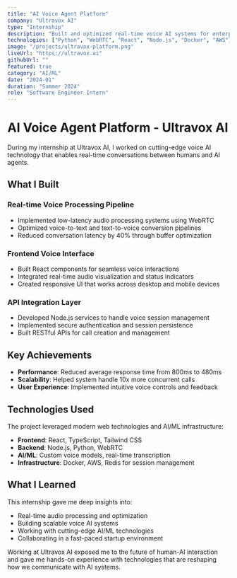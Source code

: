 ```yaml
---
title: "AI Voice Agent Platform"
company: "Ultravox AI"
type: "Internship"
description: "Built and optimized real-time voice AI systems for enterprise applications"
technologies: ["Python", "WebRTC", "React", "Node.js", "Docker", "AWS"]
image: "/projects/ultravox-platform.png"
liveUrl: "https://ultravox.ai"
githubUrl: ""
featured: true
category: "AI/ML"
date: "2024-01"
duration: "Summer 2024"
role: "Software Engineer Intern"
---
```


# AI Voice Agent Platform - Ultravox AI

During my internship at Ultravox AI, I worked on cutting-edge voice AI technology that enables real-time conversations between humans and AI agents.

## What I Built

### Real-time Voice Processing Pipeline
- Implemented low-latency audio processing systems using WebRTC
- Optimized voice-to-text and text-to-voice conversion pipelines
- Reduced conversation latency by 40% through buffer optimization

### Frontend Voice Interface
- Built React components for seamless voice interactions
- Integrated real-time audio visualization and status indicators
- Created responsive UI that works across desktop and mobile devices

### API Integration Layer
- Developed Node.js services to handle voice session management
- Implemented secure authentication and session persistence
- Built RESTful APIs for call creation and management

## Key Achievements

- **Performance**: Reduced average response time from 800ms to 480ms
- **Scalability**: Helped system handle 10x more concurrent calls
- **User Experience**: Implemented intuitive voice controls and feedback

## Technologies Used

The project leveraged modern web technologies and AI/ML infrastructure:

- **Frontend**: React, TypeScript, Tailwind CSS
- **Backend**: Node.js, Python, WebRTC
- **AI/ML**: Custom voice models, real-time transcription
- **Infrastructure**: Docker, AWS, Redis for session management

## What I Learned

This internship gave me deep insights into:
- Real-time audio processing and optimization
- Building scalable voice AI systems
- Working with cutting-edge AI/ML technologies
- Collaborating in a fast-paced startup environment

Working at Ultravox AI exposed me to the future of human-AI interaction and gave me hands-on experience with technologies that are reshaping how we communicate with AI systems. 